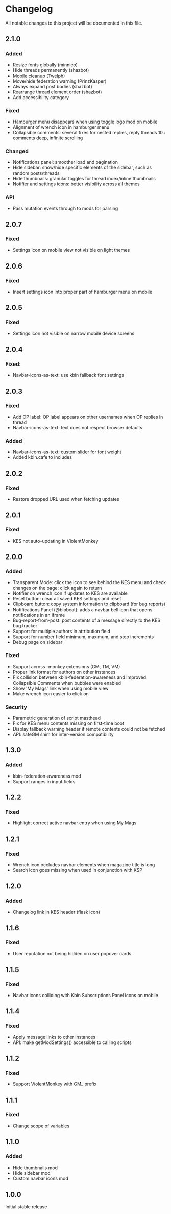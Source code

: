 # Changelog
All notable changes to this project will be documented in this file.
## 2.1.0
### Added
- Resize fonts globally (minnieo)
- Hide threads permanently (shazbot)
- Mobile cleanup (Twelph)
- Move/hide federation warning (PrinzKasper)
- Always expand post bodies (shazbot)
- Rearrange thread element order (shazbot)
- Add accessibility category
### Fixed
- Hamburger menu disappears when using toggle logo mod on mobile
- Alignment of wrench icon in hamburger menu
- Collapsible comments: several fixes for nested replies, reply threads 10+ comments deep, infinite scrolling
### Changed
- Notifications panel: smoother load and pagination
- Hide sidebar: show/hide specific elements of the sidebar, such as random posts/threads
- Hide thumbnails: granular toggles for thread index/inline thumbnails
- Notifier and settings icons: better visibility across all themes
### API
- Pass mutation events through to mods for parsing
## 2.0.7
### Fixed
- Settings icon on mobile view not visible on light themes
## 2.0.6
### Fixed
- Insert settings icon into proper part of hamburger menu on mobile
## 2.0.5
### Fixed
- Settings icon not visible on narrow mobile device screens
## 2.0.4
### Fixed:
- Navbar-icons-as-text: use kbin fallback font settings
## 2.0.3
### Fixed
- Add OP label: OP label appears on other usernames when OP replies in thread
- Navbar-icons-as-text: text does not respect browser defaults
### Added
- Navbar-icons-as-text: custom slider for font weight
- Added kbin.cafe to includes
## 2.0.2
### Fixed
- Restore dropped URL used when fetching updates
## 2.0.1
### Fixed
- KES not auto-updating in ViolentMonkey
## 2.0.0
### Added
- Transparent Mode: click the icon to see behind the KES menu and check changes on the page; click again to return
- Notifier on wrench icon if updates to KES are available
- Reset button: clear all saved KES settings and reset
- Clipboard button: copy system information to clipboard (for bug reports)
- Notifications Panel (@blobcat): adds a navbar bell icon that opens notifications in an iframe
- Bug-report-from-post: post contents of a message directly to the KES bug tracker
- Support for multiple authors in attribution field
- Support for number field minimum, maximum, and step increments
- Debug page on sidebar
### Fixed
- Support across -monkey extensions (GM, TM, VM)
- Proper link format for authors on other instances
- Fix collision between kbin-federation-awareness and Improved Collapsible Comments when bubbles were enabled
- Show 'My Mags' link when using mobile view
- Make wrench icon easier to click on
### Security
- Parametric generation of script masthead
- Fix for KES menu contents missing on first-time boot
- Display fallback warning header if remote contents could not be fetched
- API: safeGM shim for inter-version compatibility
## 1.3.0
### Added
- kbin-federation-awareness mod
- Support ranges in input fields
## 1.2.2
### Fixed
- Highlight correct active navbar entry when using My Mags
## 1.2.1
### Fixed
- Wrench icon occludes navbar elements when magazine title is long
- Search icon goes missing when used in conjunction with KSP
## 1.2.0
### Added
- Changelog link in KES header (flask icon)
## 1.1.6
### Fixed
- User reputation not being hidden on user popover cards
## 1.1.5
### Fixed
- Navbar icons colliding with Kbin Subscriptions Panel icons on mobile
## 1.1.4
### Fixed
- Apply message links to other instances
- API: make getModSettings() accessible to calling scripts
## 1.1.2
### Fixed
- Support ViolentMonkey with GM_ prefix
## 1.1.1
### Fixed
- Change scope of variables
## 1.1.0
### Added
- Hide thumbnails mod
- Hide sidebar mod
- Custom navbar icons mod
## 1.0.0
Initial stable release
